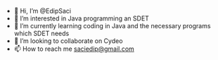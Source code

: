 - 👋 Hi, I’m @EdipSaci
- 👀 I’m interested in Java programming an SDET
- 🌱 I’m currently learning coding in Java and the necessary programs which SDET needs
- 💞️ I’m looking to collaborate on Cydeo
- 📫 How to reach me saciedip@gmail.com

<!---
EdipSaci/EdipSaci is a ✨ special ✨ repository because its `README.md` (this file) appears on your GitHub profile.
You can click the Preview link to take a look at your changes.
--->

